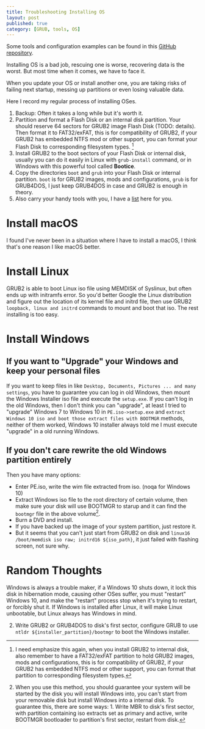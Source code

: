 ```yaml
---
title: Troubleshooting Installing OS
layout: post
published: true
category: [GRUB, tools, OS]
---
```


Some tools and configuration examples can be found in this [GitHub repository](https://github.com/easton042/Troubleshooting-Installing-OS).

Installing OS is a bad job, rescuing one is worse, recovering data is the worst. But most time when it comes, we have to face it.

<!--more-->

When you update your OS or install another one, you are taking risks of failing next startup, messing up partitions or even losing valuable data.

Here I record my regular process of installing OSes.

1. Backup: Often it takes a long while but it's worth it.
1. Partition and format a Flash Disk or an internal disk partition. Your should reserve 64 sectors for GRUB2 image Flash Disk (TODO: details). Then format it to FAT32/exFAT, this is for compatibility of GRUB2, if your GRUB2 has embedded NTFS mod or other support, you can format your Flash Disk to corresponding filesystem types. [^1]
1. Install GRUB2 to the boot sectors of your Flash Disk or internal disk, usually you can do it easily in Linux with `grub-install` command, or in Windows with this powerful tool called **Bootice**.
1. Copy the directories `boot` and `grub` into your Flash Disk or internal partition. `boot` is for GRUB2 images, mods and configurations, `grub` is for GRUB4DOS, I just keep GRUB4DOS in case and GRUB2 is enough in theory.
1. Also carry your handy tools with you, I have a [list](./tools_you_need.md) here for you.

# Install macOS

I found I've never been in a situation where I have to install a macOS, I think that's one reason I like macOS better.

# Install Linux

GRUB2 is able to boot Linux iso file using MEMDISK of Syslinux, but often ends up with initramfs error. So you'd better Google the Linux distribution and figure out the location of its kernel file and initrd file, then use GRUB2 `loopback, linux and initrd` commands to mount and boot that iso. The rest installing is too easy.

# Install Windows

## If you want to "Upgrade" your Windows and keep your personal files

If you want to keep files in like `Desktop, Documents, Pictures ... and many settings`, you have to guarantee you can log in old Windows, then mount the Windows Installer iso file and execute the `setup.exe`. If you can't log in the old Windows, then I don't think you can "upgrade", at least I tried to "upgrade" Windows 7 to Windows 10 in `PE.iso->setup.exe` and `extract Windows 10 iso and boot those extract files with BOOTMGR` methods, neither of them worked, Windows 10 installer always told me I must execute "upgrade" in a old running Windows.

## If you don't care rewrite the old Windows partition entirely

Then you have many options:

* Enter PE.iso, write the wim file extracted from iso. (noqa for Windows 10)
* Extract Windows iso file to the root directory of certain volume, then make sure your disk will use BOOTMGR to starup and it can find the `bootmgr` file in the above volume[^2].
* Burn a DVD and install.
* If you have backed up the image of your system partition, just restore it.
* But it seems that you can't just start from GRUB2 on disk and `linux16 /boot/memdisk iso raw; initrd16 ${iso_path}`, it just failed with flashing screen, not sure why.

# Random Thoughts

Windows is always a trouble maker, if a Windows 10 shuts down, it lock this disk in hibernation mode, causing other OSes suffer, you must "restart" Windows 10, and make the "restart" process stop when it's trying to restart, or forcibly shut it. If Windows is installed after Linux, it will make Linux unbootable, but Linux always has Windows in mind. 

[^1]: I need emphasize this again, when you install GRUB2 to internal disk, also remember to have a FAT32/exFAT partition to hold GRUB2 images, mods and configurations, this is for compatibility of GRUB2, if your GRUB2 has embedded NTFS mod or other support, you can format that partition to corresponding filesystem types.

[^2]: When you use this method, you should guarantee your system will be started by the disk you will install Windows into, you can't start from your removable disk but install Windows into a internal disk. To guarantee this, there are some ways: 1. Write MBR to disk's first sector, with partition containing iso extracts set as primary and active, write BOOTMGR bootloader to partition's first sector, restart from disk.
2. Write GRUB2 or GRUB4DOS to disk's first sector, configure GRUB to use `ntldr ${installer_partition}/bootmgr` to boot the Windows installer.